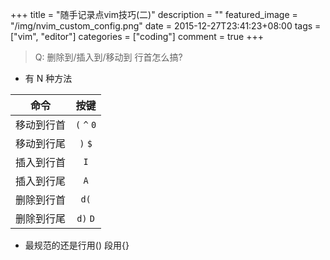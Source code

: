 +++
title = "随手记录点vim技巧(二)"
description = ""
featured_image = "/img/nvim_custom_config.png"
date = 2015-12-27T23:41:23+08:00
tags = ["vim", "editor"]
categories = ["coding"]
comment = true
+++

> Q: 删除到/插入到/移动到 行首怎么搞?

<!--more-->

- 有 N 种方法

| 命令       |    按键     |
| ---------- | :---------: |
| 移动到行首 | `(` `^` `0` |
| 移动到行尾 |   `)` `$`   |
| 插入到行首 |     `I`     |
| 插入到行尾 |     `A`     |
| 删除到行首 |    `d(`     |
| 删除到行尾 |  `d)` `D`   |

- 最规范的还是行用() 段用{}
